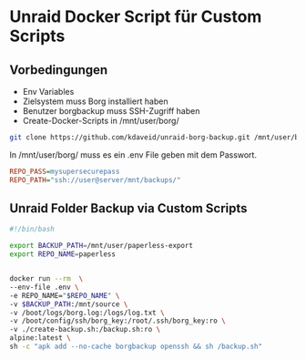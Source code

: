# Unraid Docker Script für Custom Scripts

## Vorbedingungen

- Env Variables
- Zielsystem  muss Borg installiert haben
- Benutzer borgbackup muss SSH-Zugriff haben
- Create-Docker-Scripts in /mnt/user/borg/


```bash
git clone https://github.com/kdaveid/unraid-borg-backup.git /mnt/user/borg/
```

In /mnt/user/borg/ muss es ein .env File geben mit dem Passwort.

```ini
REPO_PASS=mysupersecurepass
REPO_PATH="ssh://user@server/mnt/backups/"
```


## Unraid Folder Backup via Custom Scripts

```bash
#!/bin/bash

export BACKUP_PATH=/mnt/user/paperless-export
export REPO_NAME=paperless


docker run --rm  \
--env-file .env \
-e REPO_NAME="$REPO_NAME" \
-v $BACKUP_PATH:/mnt/source \
-v /boot/logs/borg.log:/logs/log.txt \
-v /boot/config/ssh/borg_key:/root/.ssh/borg_key:ro \
-v ./create-backup.sh:/backup.sh:ro \
alpine:latest \
sh -c "apk add --no-cache borgbackup openssh && sh /backup.sh"
```

